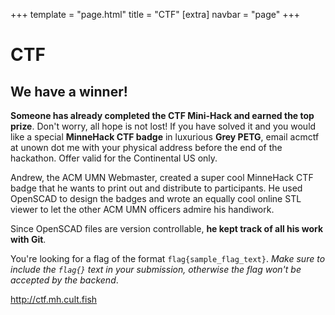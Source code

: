 +++
template = "page.html"
title = "CTF"
[extra]
navbar = "page"
+++

# CTF

## We have a winner!
**Someone has already completed the CTF Mini-Hack and earned the top prize**. Don't worry, all hope
is not lost! If you have solved it and you would like a special **MinneHack CTF badge** in luxurious
**Grey PETG**, email acmctf at unown dot me with your physical address before the end of the
hackathon. Offer valid for the Continental US only.

Andrew, the ACM UMN Webmaster, created a super cool MinneHack CTF badge that he wants to print out
and distribute to participants. He used OpenSCAD to design the badges and wrote an equally cool
online STL viewer to let the other ACM UMN officers admire his handiwork.

Since OpenSCAD files are version controllable, **he kept track of all his work with Git**.

You're looking for a flag of the format `flag{sample_flag_text}`. _Make sure to include the `flag{}`
text in your submission, otherwise the flag won't be accepted by the backend_.

<http://ctf.mh.cult.fish>



